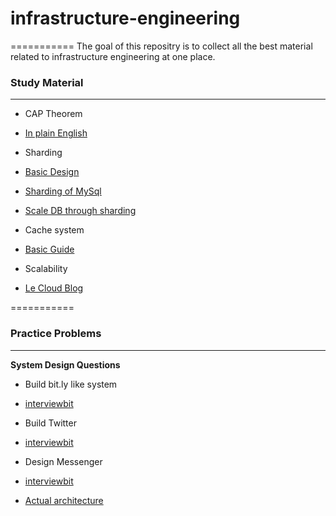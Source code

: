 # infrastructure-engineering
===========
The goal of this repositry is to collect all the best material related to infrastructure engineering at one place.

### Study Material
---------------------

* CAP Theorem
 * [In plain English](http://ksat.me/a-plain-english-introduction-to-cap-theorem/)

* Sharding
 * [Basic Design](https://www.interviewbit.com/problems/sharding-a-database/)
 * [Sharding of MySql](https://engineering.pinterest.com/blog/sharding-pinterest-how-we-scaled-our-mysql-fleet/)
 * [Scale DB through sharding](http://highscalability.com/blog/2009/8/6/an-unorthodox-approach-to-database-design-the-coming-of-the.html)
 
* Cache system
 * [Basic Guide](https://www.interviewbit.com/problems/design-cache/)

* Scalability 
 * [Le Cloud Blog](http://www.lecloud.net/tagged/scalability)

===========

### Practice Problems
---------------------

**System Design Questions**

* Build bit.ly like system

 * [interviewbit](https://www.interviewbit.com/problems/tiny-url/)  
 
* Build Twitter
 
 * [interviewbit](https://www.interviewbit.com/problems/design-twitter/)

* Design Messenger 

 * [interviewbit](https://www.interviewbit.com/problems/design-messenger/)
 * [Actual architecture](https://www.facebook.com/notes/facebook-engineering/chat-stability-and-scalability/51412338919/)

